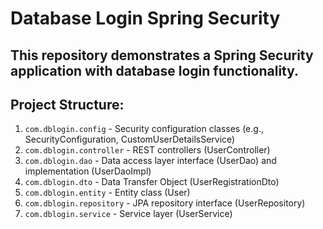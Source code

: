 # Database Login Spring Security

## This repository demonstrates a Spring Security application with database login functionality.

## Project Structure:

1. `com.dblogin.config` - Security configuration classes (e.g., SecurityConfiguration, CustomUserDetailsService)
2. `com.dblogin.controller` - REST controllers (UserController)
3. `com.dblogin.dao` - Data access layer interface (UserDao) and implementation (UserDaoImpl)
4. `com.dblogin.dto` - Data Transfer Object (UserRegistrationDto)
5. `com.dblogin.entity` - Entity class (User)
6. `com.dblogin.repository` - JPA repository interface (UserRepository)
7. `com.dblogin.service` - Service layer (UserService)
